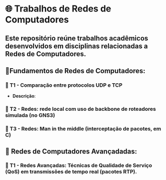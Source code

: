 # 🌐 Trabalhos de Redes de Computadores
Este repositório reúne trabalhos acadêmicos desenvolvidos em disciplinas relacionadas a **Redes de Computadores**.
---

## 📘Fundamentos de Redes de Computadores:
### 📄 T1 - Comparação entre protocolos UDP e TCP
- **Descrição**: 
### 📄 T2 - Redes: rede local com uso de backbone de roteadores simulada (no GNS3) 
### 📄 T3 - Redes: Man in the middle (interceptação de pacotes, em C)

## 📕 Redes de Computadores Avançadadas:
  ### 📄 T1 - Redes Avançadas: Técnicas de Qualidade de Serviço (QoS) em transmissões de tempo real (pacotes RTP).
